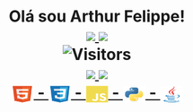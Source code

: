 <div align="center">
<h1> Olá sou Arthur Felippe!
<div align="center">
<a href = "mailto:arthurthur17@gmail.com"><img src="https://img.shields.io/badge/-Gmail-%23333?style=for-the-badge&logo=gmail&logoColor=white" target="_blank">   </a> <a href="https://www.linkedin.com/in/arthur-felippe-5843ab21" target="_blank"><img src="https://img.shields.io/badge/-LinkedIn-%230077B5?style=for-the-badge&logo=linkedin&logoColor=white" target="_blank"></a> </br>
<img alt="Visitors" src="https://komarev.com/ghpvc/?username=Thur17&style=flat&labelColor=black&logo=github&label=PROFILE+VIEWS&color=blue" />
</div>
<a href="https://github.com/Thur17">
  <img height="180em" src="https://github-readme-stats.vercel.app/api?username=Thur17&show_icons=true&bg_color=000&text_color=fff&icon_color=03a1fc&title_color=03a1fc&include_all_commits=true&count_private=true"/>
  <img height="180em" src="https://github-readme-stats.vercel.app/api/top-langs/?username=Thur17&layout=compact&langs_count=7&bg_color=000&text_color=fff&icon_color=03a1fc&title_color=03a1fc"/>

<div align="center">
  <div style="display: inline_block">
  <img align="center" alt="thur-HTML" height="30" width="40" src="https://raw.githubusercontent.com/devicons/devicon/master/icons/html5/html5-original.svg"> -
  <img align="center" alt="thur-CSS" height="30" width="40" src="https://raw.githubusercontent.com/devicons/devicon/master/icons/css3/css3-original.svg"> -
  <img align="center" alt="thur-JavaSript" height="30" width="40"src="https://raw.githubusercontent.com/devicons/devicon/master/icons/javascript/javascript-plain.svg"> -
  <img align="center" alt="thur-Python" height="30" width="40" src="https://raw.githubusercontent.com/devicons/devicon/master/icons/python/python-original.svg"> -
  <img align="center" alt="thur-JAVA" height="30" width="40" src="https://github.com/devicons/devicon/blob/master/icons/java/java-original.svg"></br>
  </div>
